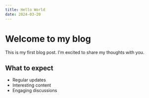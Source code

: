 ```yaml
---
title: Hello World
date: 2024-03-20
---
```


# Welcome to my blog

This is my first blog post. I'm excited to share my thoughts with you.

## What to expect

- Regular updates
- Interesting content
- Engaging discussions 